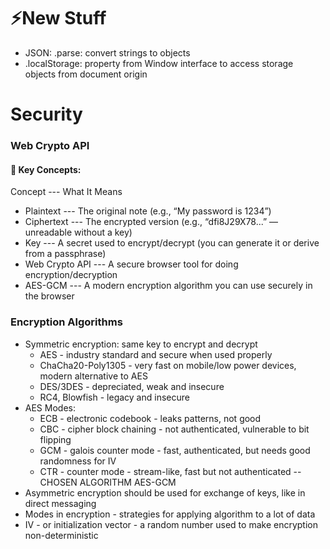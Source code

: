 # ⚡New Stuff
- JSON:  .parse: convert strings to objects
- .localStorage: property from Window interface to access storage objects from document origin

# Security
### Web Crypto API

#### 🔐 Key Concepts:
Concept	--- What It Means
- Plaintext --- The original note (e.g., “My password is 1234”)
- Ciphertext --- The encrypted version (e.g., “dfi8J29X78...” — unreadable without a key)
- Key	--- A secret used to encrypt/decrypt (you can generate it or derive from a passphrase)
- Web Crypto API --- A secure browser tool for doing encryption/decryption
- AES-GCM --- A modern encryption algorithm you can use securely in the browser

### Encryption Algorithms
- Symmetric encryption: same key to encrypt and decrypt
    - AES - industry standard and secure when used properly
    - ChaCha20-Poly1305 - very fast on mobile/low power devices, modern alternative to AES
    - DES/3DES - depreciated, weak and insecure
    - RC4, Blowfish - legacy and insecure
- AES Modes:
    - ECB - electronic codebook - leaks patterns, not good
    - CBC - cipher block chaining - not authenticated, vulnerable to bit flipping
    - GCM - galois counter mode - fast, authenticated, but needs good randomness for IV
    - CTR - counter mode - stream-like, fast but not authenticated
    -- CHOSEN ALGORITHM AES-GCM
- Asymmetric encryption should be used for exchange of keys, like in direct messaging
- Modes in encryption - strategies for applying algorithm to a lot of data
- IV - or initialization vector - a random number used to make encryption non-deterministic